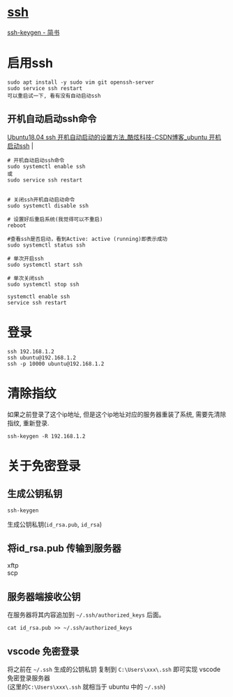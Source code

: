 # [ssh](readme.md)      
<a href="https://www.jianshu.com/p/dd053c18e5ee" target="_blank">ssh-keygen - 简书</a>        


# 启用ssh    
```  
sudo apt install -y sudo vim git openssh-server  
sudo service ssh restart  
可以重启试一下, 看有没有自动启动ssh  

```  

## 开机自动启动ssh命令
<a href="https://blog.csdn.net/fandroid/article/details/86799932" target="_blank">Ubuntu18.04 ssh 开机自动启动的设置方法_酷炫科技-CSDN博客_ubuntu 开机启动ssh</a>  |  <br>  

```
# 开机自动启动ssh命令
sudo systemctl enable ssh
或
sudo service ssh restart  


# 关闭ssh开机自动启动命令
sudo systemctl disable ssh

# 设置好后重启系统(我觉得可以不重启)
reboot

#查看ssh是否启动，看到Active: active (running)即表示成功
sudo systemctl status ssh
```
```
# 单次开启ssh
sudo systemctl start ssh

# 单次关闭ssh
sudo systemctl stop ssh
```

```
systemctl enable ssh
service ssh restart  
```



# 登录  
```
ssh 192.168.1.2
ssh ubuntu@192.168.1.2
ssh -p 10000 ubuntu@192.168.1.2
```

# 清除指纹
如果之前登录了这个ip地址, 但是这个ip地址对应的服务器重装了系统, 需要先清除指纹, 重新登录.
```
ssh-keygen -R 192.168.1.2
```


# 关于免密登录

## 生成公钥私钥      
```      
ssh-keygen      
```      
生成公钥私钥(`id_rsa.pub`, `id_rsa`)      

## 将id_rsa.pub 传输到服务器      
xftp    
scp    

## 服务器端接收公钥    
在服务器将其内容追加到 `~/.ssh/authorized_keys` 后面。      
```      
cat id_rsa.pub >> ~/.ssh/authorized_keys      
```      

## vscode 免密登录      
将之前在 `~/.ssh` 生成的公钥私钥 复制到 `C:\Users\xxx\.ssh` 即可实现 vscode 免密登录服务器      
(这里的`C:\Users\xxx\.ssh` 就相当于 ubuntu 中的 `~/.ssh`)      


